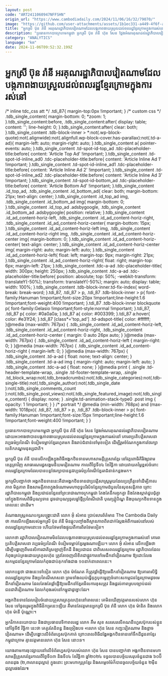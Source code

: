 ```yaml
---
layout: post
code: "ART2411060947NFFSHN"
origin_url: "https://www.cambodiadaily.com/2024/11/06/16/32/79070/"
image: "https://github.com/user-attachments/assets/1b1ec331-a449-4f6f-aed5-f4b0369038b8"
title: "អ្នកស្រី ប៊ុន រ៉ានី អរគុណ​រដ្ឋាភិបាល​វៀតណាម​ដែល​បង្ក​ភាព​ងាយស្រួល​ដល់​ពលរដ្ឋ​ខ្មែរក្រោម​ក្នុង​ការ​រស់នៅ"
description: "ប្រធាន​កាកបាទ​ក្រហម​កម្ពុជា អ្នកស្រី ប៊ុន រ៉ានី ហ៊ុន សែន ថ្លែង​អំណរគុណ​ដល់​រដ្ឋាភិបាល​វៀតណាម ដោយ​អះអាង​ថា​បាន​បង្ក​ភាព​ងាយស្រួល​ដល់​ពលរដ្ឋ​ខ្មែរក្រោម​ក្នុង​ការ​រស់នៅ គោរព​ប្រតិបត្តិ​សាសនា វប្បធម៌​ប្រពៃណី ទំនៀមទម្លាប់​ខ្មែរ​រហូត​មក និង​រាប់​ជំនាន់​ទៅ​មុខ​ទៀត ដើម្បី​រួម​ចំណែក​ក្នុង​ការ​ថែរក្សា​បេតិកភណ្ឌ​មនុស្ស​ជាតិ។"
category: "ANALYTICS"
language: "km"
date: 2024-11-06T09:52:32.199Z
---
```


# អ្នកស្រី ប៊ុន រ៉ានី អរគុណ​រដ្ឋាភិបាល​វៀតណាម​ដែល​បង្ក​ភាព​ងាយស្រួល​ដល់​ពលរដ្ឋ​ខ្មែរក្រោម​ក្នុង​ការ​រស់នៅ

/\* inline tdc\_css att \*/ .tdi\_87{ margin-top:0px !important; } /\* custom css \*/ .tdb\_single\_content{ margin-bottom: 0; \*zoom: 1; }.tdb\_single\_content:before, .tdb\_single\_content:after{ display: table; content: ''; line-height: 0; }.tdb\_single\_content:after{ clear: both; }.tdb\_single\_content .tdb-block-inner > \*:not(.wp-block-quote):not(.alignwide):not(.alignfull.wp-block-cover.has-parallax):not(.td-a-ad){ margin-left: auto; margin-right: auto; }.tdb\_single\_content a{ pointer-events: auto; }.tdb\_single\_content .td-spot-id-top\_ad .tdc-placeholder-title:before{ content: 'Article Top Ad' !important; }.tdb\_single\_content .td-spot-id-inline\_ad0 .tdc-placeholder-title:before{ content: 'Article Inline Ad 1' !important; }.tdb\_single\_content .td-spot-id-inline\_ad1 .tdc-placeholder-title:before{ content: 'Article Inline Ad 2' !important; }.tdb\_single\_content .td-spot-id-inline\_ad2 .tdc-placeholder-title:before{ content: 'Article Inline Ad 3' !important; }.tdb\_single\_content .td-spot-id-bottom\_ad .tdc-placeholder-title:before{ content: 'Article Bottom Ad' !important; }.tdb\_single\_content .id\_top\_ad, .tdb\_single\_content .id\_bottom\_ad{ clear: both; margin-bottom: 21px; text-align: center; }.tdb\_single\_content .id\_top\_ad img, .tdb\_single\_content .id\_bottom\_ad img{ margin-bottom: 0; }.tdb\_single\_content .id\_top\_ad .adsbygoogle, .tdb\_single\_content .id\_bottom\_ad .adsbygoogle{ position: relative; }.tdb\_single\_content .id\_ad\_content-horiz-left, .tdb\_single\_content .id\_ad\_content-horiz-right, .tdb\_single\_content .id\_ad\_content-horiz-center{ margin-bottom: 15px; }.tdb\_single\_content .id\_ad\_content-horiz-left img, .tdb\_single\_content .id\_ad\_content-horiz-right img, .tdb\_single\_content .id\_ad\_content-horiz-center img{ margin-bottom: 0; }.tdb\_single\_content .id\_ad\_content-horiz-center{ text-align: center; }.tdb\_single\_content .id\_ad\_content-horiz-center img{ margin-right: auto; margin-left: auto; }.tdb\_single\_content .id\_ad\_content-horiz-left{ float: left; margin-top: 9px; margin-right: 21px; }.tdb\_single\_content .id\_ad\_content-horiz-right{ float: right; margin-top: 6px; margin-left: 21px; }.tdb\_single\_content .tdc-a-ad .tdc-placeholder-title{ width: 300px; height: 250px; }.tdb\_single\_content .tdc-a-ad .tdc-placeholder-title:before{ position: absolute; top: 50%; -webkit-transform: translateY(-50%); transform: translateY(-50%); margin: auto; display: table; width: 100%; }.tdb\_single\_content .tdb-block-inner.td-fix-index{ word-break: break-word; }.tdi\_87, .tdi\_87 > p, .tdi\_87 .tdb-block-inner > p{ font-family:Hanuman !important;font-size:20px !important;line-height:1.6 !important;font-weight:400 !important; }.tdi\_87 .tdb-block-inner blockquote p{ font-family:Gelasio !important;font-style:normal !important; }.tdi\_87, .tdi\_87 p{ color: #0a0a0a; }.tdi\_87 a{ color: #003399; }.tdi\_87 a:hover{ color: #e31f24; }.tdi\_87 \[class\*='top\_ad'\] .td-adspot-title{ color: #ffffff; }@media (max-width: 767px) { .tdb\_single\_content .id\_ad\_content-horiz-left, .tdb\_single\_content .id\_ad\_content-horiz-right, .tdb\_single\_content .id\_ad\_content-horiz-center { margin: 0 auto 26px auto; } }@media (max-width: 767px) { .tdb\_single\_content .id\_ad\_content-horiz-left { margin-right: 0; } }@media (max-width: 767px) { .tdb\_single\_content .id\_ad\_content-horiz-right { margin-left: 0; } }@media (max-width: 767px) { .tdb\_single\_content .td-a-ad { float: none; text-align: center; } .tdb\_single\_content .td-a-ad img { margin-right: auto; margin-left: auto; } .tdb\_single\_content .tdc-a-ad { float: none; } }@media print { .single .td-header-template-wrap, .single .td-footer-template-wrap, .single .td\_block\_wrap:not(.tdb\_breadcrumbs):not(.tdb\_single\_categories):not(.tdb-single-title):not(.tdb\_single\_author):not(.tdb\_single\_date ):not(.tdb\_single\_comments\_count ):not(.tdb\_single\_post\_views):not(.tdb\_single\_featured\_image):not(.tdb\_single\_content) { display: none; } .single.td-animation-stack-type0 .post img { opacity: 1 !important; } } /\* portrait \*/ @media (min-width: 768px) and (max-width: 1018px){ .tdi\_87, .tdi\_87 > p, .tdi\_87 .tdb-block-inner > p{ font-family:Hanuman !important;font-size:15px !important;line-height:1.6 !important;font-weight:400 !important; } }

ប្រធាន​កាកបាទ​ក្រហម​កម្ពុជា អ្នកស្រី ប៊ុន រ៉ានី ហ៊ុន សែន ថ្លែង​អំណរគុណ​ដល់​រដ្ឋាភិបាល​វៀតណាម ដោយ​អះអាង​ថា​បាន​បង្ក​ភាព​ងាយស្រួល​ដល់​ពលរដ្ឋ​ខ្មែរក្រោម​ក្នុង​ការ​រស់នៅ គោរព​ប្រតិបត្តិ​សាសនា វប្បធម៌​ប្រពៃណី ទំនៀមទម្លាប់​ខ្មែរ​រហូត​មក និង​រាប់​ជំនាន់​ទៅ​មុខ​ទៀត ដើម្បី​រួម​ចំណែក​ក្នុង​ការ​ថែរក្សា​បេតិកភណ្ឌ​មនុស្ស​ជាតិ។

អ្នកស្រី ប៊ុន រ៉ានី បាន​លើកឡើង​ក្នុង​ពិធី​អង្គ​កឋិនទាន​មហា​សាមគ្គី​គ្រួសារ​ខ្មែរ នៅ​វត្ត​ពោធិគិរីវង្សារាម ខេត្ត​ត្រាវិញ សាធារណរដ្ឋ​សង្គម​និយម​វៀតណាម កាលពី​ថ្ងៃទី​០៤ ខែ​វិច្ឆិកា ដោយ​វាយតម្លៃ​ខ្ពស់​ចំពោះ​ពលរដ្ឋ​ខ្មែរក្រោម​ដែល​បាន​បន្ត​ថែរក្សា​បាន​នូវ​វប្បធម៌​ប្រពៃណី​ខ្មែរ​ត​ជំនាន់​កន្លង​មក។

អ្នកស្រី​បញ្ជាក់​ថា អង្គ​កឋិនទាន​នេះ​គឺជា​អង្គ​កឋិនទាន​ជា​ប្រវត្តិសាស្ត្រ​មួយ​ដែល​ប្រព្រឹត្ត​ទៅ​ដើម្បី​ភាតរភាព មិត្តភាព និង​សាមគ្គីភាព​ក្នុង​ចំណោម​មហា​ពុទ្ធបរិស័ទ​ខ្មែរ​ក្រោម​ដំបូល​នៃ​សុខ​សន្តិភាព ព្រោះ​រដ្ឋាភិបាល​កម្ពុជា និង​ប្រជាជន​ខ្មែរ​នៅ​ព្រះរាជាណាចក្រ​កម្ពុជា តែងតែ​នឹក​រឭក​គ្នា និង​តែង​ស្កាត់​ជួបជុំ​គ្នា​នៅ​ក្នុង​ឱកាស​ពិធី​បុណ្យទាន ដូចជា​បុណ្យ​ចូលឆ្នាំ​ថ្មី​ប្រពៃណី​ជាតិ បុណ្យ​ភ្ជុំបិណ្ឌ និង​បុណ្យ​កឋិនទាន​ក្នុង​ពេលនេះ ជាដើម។

តំណាងរាស្ត្រ​គណបក្ស​សង្គ្រោះ​ជាតិ លោក អ៊ុំ សំអាន ប្រាប់​សារព័ត៌មាន The Cambodia Daily ថា ការ​លើកឡើង​របស់​អ្នកស្រី ប៊ុន រ៉ានី មិន​ឆ្លុះបញ្ចាំង​ពី​ស្ថានភាព​ពិត​ជាក់ស្តែង​អំពី​ការ​រស់នៅ​របស់​ពលរដ្ឋ​ខ្មែរក្រោម​នោះ​ទេ ហើយ​ថែម​ទាំង​ផ្ទុយ​ពី​ការពិត​ថែម​ទៀត។

លោក​ថា រដ្ឋាភិបាល​វៀតណាម​មិន​ដែល​បង្ក​ភាព​ងាយស្រួល​ដល់​ពលរដ្ឋ​ខ្មែរក្រោម​ក្នុង​ការ​រស់នៅ គោរព​ប្រតិបត្តិ​សាសនា វប្បធម៌​ប្រពៃណី ទំនៀមទម្លាប់​ខ្មែរ​ម្តង​ណា​ឡើយ។ លោក អ៊ុំ សំអាន លើកឡើង​ថា ដើម្បី​បង្ហាញ​ពី​មនសិការ​ជាតិ​ស្រឡាញ់​ទឹកដី និង​ប្រជាជន ជាពិសេស​ពលរដ្ឋ​ខ្មែរក្រោម រដ្ឋាភិបាល​ដែល​កំពុង​គ្រប់គ្រង​ដោយ​ត្រកូល​ហ៊ុន ត្រូវតែ​ចេញ​លិខិត​ជា​ផ្លូវការ​ទៅ​មេដឹកនាំ​វៀតណាម ឱ្យ​ដោះលែង​សកម្មជន​ខ្មែរក្រោម​ដែល​កំពុង​ជាប់​គុក​ទាំង​ជាង ១០​នាក់​នា​ពេលនេះ។

លោក​បន្ត​ថា ជាង​នេះ​ទៅ​ទៀត លោក ហ៊ុន ម៉ាណែត ក៏​ត្រូវ​ផ្តាំផ្ញើ​ឱ្យ​មេដឹកនាំ​វៀតណាម ឱ្យ​គោរព​សិទ្ធិ​ពលរដ្ឋ​ខ្មែរក្រោម និង​ប្រពៃណី​សាសនា ព្រមទាំង​ឈប់​ធ្វើ​ទុក្ខបុកម្នេញ​ចំពោះ​សកម្មជន​ខ្មែរក្រោម​ដូច​មេដឹកនាំ​វៀតណាម ដែល​តែងតែ​ផ្តាំផ្ញើ​ឱ្យ​មេដឹកនាំ​ខ្មែរ​មើល​ការ​ខុសត្រូវ និង​ផ្តល់​ភាព​ស្រប​ច្បាប់​ដល់​ជនជាតិ​វៀតណាម ដែល​កំពុង​រស់នៅ​កម្ពុជា​ដូច្នោះ​ដែរ។

អង្គ​កឋិនទាន​ដែល​រៀបចំ​ដោយ​គ្រួសារ​ត្រកូល​ហ៊ុន​នៅ​ពេលនេះ គេ​មិន​ឃើញ​វត្តមាន​របស់​លោក ហ៊ុន សែន ទៅ​ចូលរួម​ក្នុង​ពិធី​ដ៏​កម្រ​នេះ​ឡើយ គឺ​មាន​តែ​វត្តមាន​អ្នកស្រី ប៊ុន រ៉ានី លោក ហ៊ុន ម៉ានិត និង​លោក ហ៊ុន ម៉ានី ប៉ុណ្ណោះ។

អ្នកវិភាគ​នយោបាយ និង​ជា​ប្រធាន​វេទិកា​ពលរដ្ឋ លោក គឹម សុខ សរសេរ​លើ​គណនី​ហ្វេសប៊ុក​របស់​ខ្លួន​នៅ​ថ្ងៃទី​៥ វិច្ឆិកា នេះ​ថា គេ​គួរតែ​និពន្ធ និង​ច្រៀង​បទ «លោក ហ៊ុន សែន កញ្ជះ​វៀតណាម និង​ខ្លាច​វៀតណាម» ដើម្បី​បង្ហោះ​លើ​ទំព័រ​ហ្វេសប៊ុក​គាត់ ព្រោះ​ពេល​ពិធី​ដង្ហែ​អង្គ​កឋិនទាន​ទៅ​ទឹកដី​ដូនតា​ខ្មែរ​កម្ពុជា​ក្រោម គ្មាន​វត្តមាន​លោក ហ៊ុន សែន នោះ​ទេ។

យោង​តាម​ការ​ចុះផ្សាយ​នៅ​លើ​ទំព័រ​ហ្វេសប៊ុក​របស់​លោក ហ៊ុន សែន បាន​បញ្ជាក់​ថា អង្គ​កឋិនទាន​មហា​សាមគ្គី​គ្រួសារ​ខ្មែរ​កាលពី​ថ្ងៃទី​០៣ និង​ទី​០៤ ខែ​វិច្ឆិកា ឆ្នាំ​២០២៤ ទទួល​បាន​បច្ច័យ​សរុប​ចំនួន​ជាង ៦០​ប៊ី​លាន​ដុង (២,៣​លាន​ដុល្លារ) ក្នុង​នោះ ព្រះមហាក្សត្រ​ខ្មែរ និង​សម្ដេចម៉ែ​ក៏​បាន​ចូល​បច្ច័យ​ចំនួន ២​ម៉ឺន​ដុល្លារ​ផង​ដែរ៕